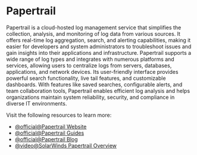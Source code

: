 # Papertrail

Papertrail is a cloud-hosted log management service that simplifies the collection, analysis, and monitoring of log data from various sources. It offers real-time log aggregation, search, and alerting capabilities, making it easier for developers and system administrators to troubleshoot issues and gain insights into their applications and infrastructure. Papertrail supports a wide range of log types and integrates with numerous platforms and services, allowing users to centralize logs from servers, databases, applications, and network devices. Its user-friendly interface provides powerful search functionality, live tail features, and customizable dashboards. With features like saved searches, configurable alerts, and team collaboration tools, Papertrail enables efficient log analysis and helps organizations maintain system reliability, security, and compliance in diverse IT environments.

Visit the following resources to learn more:

- [@official@Papertrail Website](https://www.papertrail.com/)
- [@official@Papertrail Guides](https://www.papertrail.com/solution/guides/)
- [@official@Papertrail Blog](https://www.papertrail.com/blog/)
- [@video@SolarWinds Papertrail Overview](https://www.youtube.com/watch?v=gFFtrzoQEfI)
